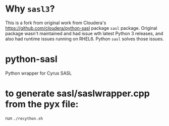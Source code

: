 # Why `sasl3`? 

This is a fork from original work from Cloudera's https://github.com/cloudera/python-sasl package `sasl` package. 
Original package wasn't maintained and had issue wth latest Python 3 releases, and also had runtime issues running 
on RHEL6. Python `sasl` solves those issues. 

# python-sasl

Python wrapper for Cyrus SASL

# to generate sasl/saslwrapper.cpp from the pyx file:

run `./recython.sh`

